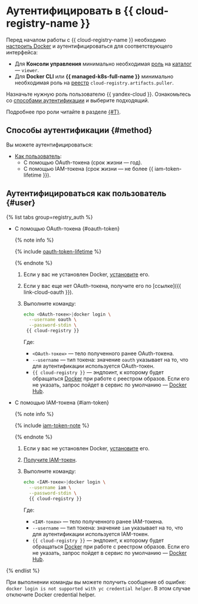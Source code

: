# Аутентифицировать в {{ cloud-registry-name }}

Перед началом работы с {{ cloud-registry-name }} необходимо [настроить Docker](installation.md) и аутентифицироваться для соответствующего интерфейса:
* Для **Консоли управления** минимально необходимая [роль](../../../iam/concepts/access-control/roles.md) на [каталог](../../../resource-manager/concepts/resources-hierarchy.md#folder) — `viewer`.
* Для **Docker CLI** или **{{ managed-k8s-full-name }}** минимально необходимая роль на [реестр](../../concepts/registry.md) `cloud-registry.artifacts.puller`.

Назначьте нужную роль пользователю {{ yandex-cloud }}. Ознакомьтесь со [способами аутентификации](#method) и выберите подходящий.

Подробнее про роли читайте в разделе [{#T}](../../security/index.md).

## Способы аутентификации {#method}

Вы можете аутентифицироваться:

* [Как пользователь](#user):
  * С помощью OAuth-токена (срок жизни — год).
  * С помощью IAM-токена (срок жизни — не более {{ iam-token-lifetime }}).


## Аутентифицироваться как пользователь {#user}

{% list tabs group=registry_auth %}

- С помощью OAuth-токена {#oauth-token}

  {% note info %}

  {% include [oauth-token-lifetime](../../../_includes/oauth-token-lifetime.md) %}

  {% endnote %}

  1. Если у вас не установлен Docker, [установите](installation.md) его.
  1. Если у вас еще нет OAuth-токена, получите его по [ссылке]({{ link-cloud-oauth }}).
  1. Выполните команду:

     ```bash
     echo <OAuth-токен>|docker login \
       --username oauth \
       --password-stdin \
      {{ cloud-registry }}
     ```

      Где:
      * `<OAuth-токен>` — тело полученного ранее OAuth-токена.
      * `--username` — тип токена: значение `oauth` указывает на то, что для аутентификации используется OAuth-токен.
      * `{{ cloud-registry }}` — эндпоинт, к которому будет обращаться [Docker](/blog/posts/2022/03/docker-containers) при работе с реестром образов. Если его не указать, запрос пойдет в сервис по умолчанию — [Docker Hub](https://hub.docker.com).

- С помощью IAM-токена {#iam-token}

  {% note info %}

  {% include [iam-token-note](../../../_includes/iam/iam-token-note.md) %}

  {% endnote %}

  1. Если у вас не установлен Docker, [установите](installation.md) его.
  1. [Получите IAM-токен](../../../iam/operations/iam-token/create.md).
  1. Выполните команду:

      ```bash
      echo <IAM-токен>|docker login \
        --username iam \
        --password-stdin \
        {{ cloud-registry }}
      ```

      Где:
      * `<IAM-токен>` — тело полученного ранее IAM-токена.
      * `--username` — тип токена: значение `iam` указывает на то, что для аутентификации используется IAM-токен.
      * `{{ cloud-registry }}` — эндпоинт, к которому будет обращаться [Docker](/blog/posts/2022/03/docker-containers) при работе с реестром образов. Если его не указать, запрос пойдет в сервис по умолчанию — [Docker Hub](https://hub.docker.com).

{% endlist %}

При выполнении команды вы можете получить сообщение об ошибке: `docker login is not supported with yc credential helper`. В этом случае отключите Docker credential helper.

